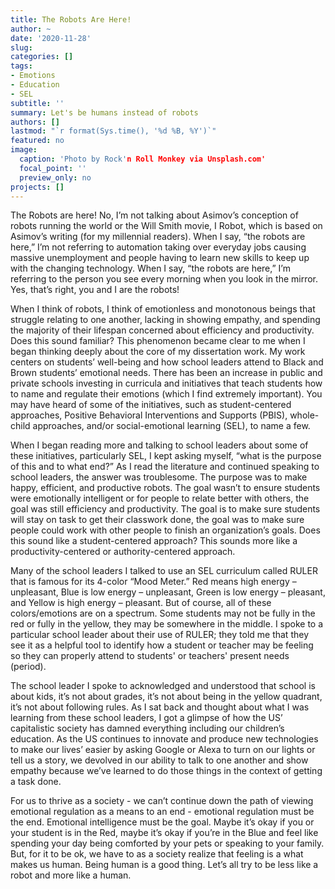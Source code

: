 ```yaml
---
title: The Robots Are Here!
author: ~
date: '2020-11-28'
slug:
categories: []
tags:
- Emotions
- Education
- SEL
subtitle: ''
summary: Let's be humans instead of robots
authors: []
lastmod: "`r format(Sys.time(), '%d %B, %Y')`"
featured: no
image: 
  caption: 'Photo by Rock'n Roll Monkey via Unsplash.com'
  focal_point: ''
  preview_only: no
projects: []
---
```

The Robots are here! No, I’m not talking about Asimov’s conception of robots running the world or the Will Smith movie, I Robot, which is based on Asimov’s writing (for my millennial readers). When I say, “the robots are here,” I’m not referring to automation taking over everyday jobs causing massive unemployment and people having to learn new skills to keep up with the changing technology. When I say, “the robots are here,” I’m referring to the person you see every morning when you look in the mirror. Yes, that’s right, you and I are the robots!

When I think of robots, I think of emotionless and monotonous beings that struggle relating to one another, lacking in showing empathy, and spending the majority of their lifespan concerned about efficiency and productivity. Does this sound familiar? This phenomenon became clear to me when I began thinking deeply about the core of my dissertation work. My work centers on students’ well-being and how school leaders attend to Black and Brown students’ emotional needs. There has been an increase in public and private schools investing in curricula and initiatives that teach students how to name and regulate their emotions (which I find extremely important). You may have heard of some of the initiatives, such as student-centered approaches, Positive Behavioral Interventions and Supports (PBIS), whole-child approaches, and/or social-emotional learning (SEL), to name a few. 

When I began reading more and talking to school leaders about some of these initiatives, particularly SEL, I kept asking myself, “what is the purpose of this and to what end?” As I read the literature and continued speaking to school leaders, the answer was troublesome. The purpose was to make happy, efficient, and productive robots. The goal wasn’t to ensure students were emotionally intelligent or for people to relate better with others, the goal was still efficiency and productivity. The goal is to make sure students will stay on task to get their classwork done, the goal was to make sure people could work with other people to finish an organization’s goals. Does this sound like a student-centered approach? This sounds more like a productivity-centered or authority-centered approach. 

Many of the school leaders I talked to use an SEL curriculum called RULER that is famous for its 4-color “Mood Meter.” Red means high energy – unpleasant, Blue is low energy – unpleasant, Green is low energy – pleasant, and Yellow is high energy – pleasant. But of course, all of these colors/emotions are on a spectrum. Some students may not be fully in the red or fully in the yellow, they may be somewhere in the middle. I spoke to a particular school leader about their use of RULER; they told me that they see it as a helpful tool to identify how a student or teacher may be feeling so they can properly attend to students' or teachers' present needs (period).  

The school leader I spoke to acknowledged and understood that school is about kids, it’s not about grades, it’s not about being in the yellow quadrant, it’s not about following rules. As I sat back and thought about what I was learning from these school leaders, I got a glimpse of how the US’ capitalistic society has damned everything including our children’s education. As the US continues to innovate and produce new technologies to make our lives’ easier by asking Google or Alexa to turn on our lights or tell us a story, we devolved in our ability to talk to one another and show empathy because we’ve learned to do those things in the context of getting a task done. 

For us to thrive as a society - we can’t continue down the path of viewing emotional regulation as a means to an end - emotional regulation must be the end. Emotional intelligence must be the goal. Maybe it’s okay if you or your student is in the Red, maybe it’s okay if you’re in the Blue and feel like spending your day being comforted by your pets or speaking to your family. But, for it to be ok, we have to as a society realize that feeling is a what makes us human. Being human is a good thing. Let’s all try to be less like a robot and more like a human.